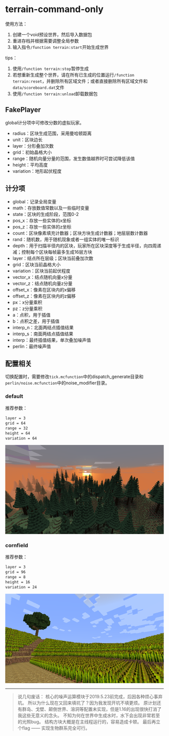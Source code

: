 # terrain-command-only

使用方法：

1. 创建一个void预设世界，然后导入数据包
2. 重进存档并根据需要调整全局参数
3. 输入指令`/function terrain:start`开始生成世界

tips：

1. 使用`/function terrain:stop`暂停生成
2. 若想重新生成整个世界，请在所有已生成的位置运行`/function terrain:reset`，并删除所有区域文件；或者直接删除所有区域文件和`data/scoreboard.dat`文件
3. 使用`/function terrain:unload`卸载数据包

## FakePlayer

global计分项中可修改分数的虚拟玩家。

* radius：区块生成范围，采用曼哈顿距离
* unit：区块边长
* layer：分形叠加次数
* grid：初始晶格大小
* range：随机向量分量的范围，发生数值越界时可尝试降低该值
* height：平均高度
* variation：地形起伏程度

## 计分项

* global：记录全局变量
* math：存放数值常数以及一些临时变量
* state：区块的生成阶段，范围0-2
* pos_x：存放一些实体的x坐标
* pos_z：存放一些实体的z坐标
* count：区块像素填充计数器；区块方块生成计数器；地层层数计数器
* rand：随机数，用于随机现象或者一组实体的唯一标识
* depth：用于扫描半径内的区块，玩家所在区块深度等于生成半径，向四周递减；控制每个区块每帧最多生成16层方块
* layer：结点所在层级；区块当前叠加次数
* grid：区块当前晶格大小
* variation：区块当前起伏程度
* vector_x：结点随机向量x分量
* vector_z：结点随机向量z分量
* offset_x：像素在区块内的x偏移
* offset_z：像素在区块内的z偏移
* px：x分量乘积
* pz：z分量乘积
* a：点积，用于插值
* b：点积之差，用于插值
* interp_n：北面两结点插值结果
* interp_s：南面两结点插值结果
* interp：最终插值结果，单次叠加噪声值
* perlin：最终噪声值

## 配置相关

切换配置时，需要修改`tick.mcfunction`中的dispatch_generate目录和`perlin/noise.mcfunction`中的noise_modifier目录。

### default

推荐参数：
```
layer = 3
grid = 64
range = 32
height = 64
variation = 64
```

![default](img/default.png)

### cornfield

推荐参数：
```
layer = 3
grid = 96
range = 8
height = 16
variation = 24
```

![cornfield](img/cornfield.png)

---

> 说几句废话：
> 核心的噪声运算模块于2019.5.23前完成，后因各种烦心事弃坑。
> 所以为什么现在又回来填坑了？因为我发现开坑不填更烦。
> 原计划还有群岛、戈壁、颠倒世界、溶洞等配置未实现，但是1.16的出现很快打消了我这些无意义的念头。
> 不知为何在世界中生成水时，水下会出现非常若至的光照bug。
> 结构方块大概是在主线程运行的，容易造成卡顿。
> 最后再立个flag —— 实现生物群系完全可行。
